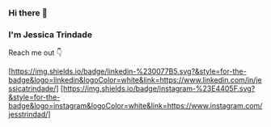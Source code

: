 ### Hi there 👋 
### I'm Jessica Trindade

Reach me out :point_down:

[https://img.shields.io/badge/linkedin-%230077B5.svg?&style=for-the-badge&logo=linkedin&logoColor=white&link=https://www.linkedin.com/in/jessicatrindade/]
[https://img.shields.io/badge/instagram-%23E4405F.svg?&style=for-the-badge&logo=instagram&logoColor=white&link=https://www.instagram.com/jesstrindad/]

